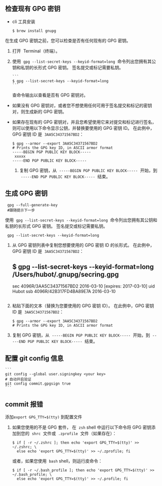 ## 检查现有 GPG 密钥

- cli 工具安装

  ```
  $ brew install gnupg
  ```

在生成 GPG 密钥之前，您可以检查是否有任何现有的 GPG 密钥。

1.  打开  Terminal（终端）。

1.  使用  `gpg --list-secret-keys --keyid-format=long`  命令列出您拥有其公钥和私钥的长形式 GPG 密钥。 签名提交或标记需要私钥。

        ```
        $ gpg --list-secret-keys --keyid-format=long
        ```

    查命令输出以查看是否有 GPG 密钥对。

- 如果没有 GPG 密钥对，或者您不想使用任何可用于签名提交和标记的密钥对，则生成新的 GPG 密钥。

- 如果存在现有的 GPG 密钥对，并且您希望使用它来对提交和标记进行签名，则可以使用以下命令显示公钥，并替换要使用的 GPG 密钥 ID。 在此例中，GPG 密钥 ID 是  `3AA5C34371567BD2`：

  ```
  $ gpg --armor --export 3AA5C34371567BD2
  # Prints the GPG key ID, in ASCII armor format
  -----BEGIN PGP PUBLIC KEY BLOCK-----
   xxxxx
  -----END PGP PUBLIC KEY BLOCK-----
  ```

  1.  复制 GPG 密钥，从  `-----BEGIN PGP PUBLIC KEY BLOCK-----`  开始，到  `-----END PGP PUBLIC KEY BLOCK-----`  结束。

## 生成 GPG 密钥

```
 gpg --full-generate-key
 #跟随提示下一步
```

使用  `gpg --list-secret-keys --keyid-format=long`  命令列出您拥有其公钥和私钥的长形式 GPG 密钥。 签名提交或标记需要私钥。

```
 gpg --list-secret-keys --keyid-format=long
```

1.  从 GPG 密钥列表中复制您想要使用的 GPG 密钥 ID 的长形式。 在此例中，GPG 密钥 ID 是  `3AA5C34371567BD2`：


    $ gpg --list-secret-keys --keyid-format=long
    /Users/hubot/.gnupg/secring.gpg
    ------------------------------------
    sec   4096R/3AA5C34371567BD2 2016-03-10 [expires: 2017-03-10]
    uid                          Hubot
    ssb   4096R/42B317FD4BA89E7A 2016-03-10
    ```

1.  粘贴下面的文本（替换为您要使用的 GPG 密钥 ID）。 在此例中，GPG 密钥 ID 是  `3AA5C34371567BD2`：

    ```
    $ gpg --armor --export 3AA5C34371567BD2
    # Prints the GPG key ID, in ASCII armor format
    ```

1.  复制 GPG 密钥，从  `-----BEGIN PGP PUBLIC KEY BLOCK-----`  开始，到  `-----END PGP PUBLIC KEY BLOCK-----`  结束。

## 配置 git config 信息

    ```
    git config --global user.signingkey <your key>
    # 自动开启验证
    git config commit.gpgsign true
    ```

## commit 报错

添加`export GPG_TTY=$(tty)` 到配置文件

1.  如果您使用的不是 GPG 套件， 在  `zsh` shell 中运行以下命令将 GPG 密钥添加到您的  `shrc`  文件或  `.zprofile`  文件（如果存在）：

    ```
    $ if [ -r ~/.zshrc ]; then echo 'export GPG_TTY=$(tty)' >> ~/.zshrc; \
      else echo 'export GPG_TTY=$(tty)' >> ~/.zprofile; fi
    ```

    或者，如果您使用  `bash` shell，则运行皮命令：

    ```
    $ if [ -r ~/.bash_profile ]; then echo 'export GPG_TTY=$(tty)' >> ~/.bash_profile; \
      else echo 'export GPG_TTY=$(tty)' >> ~/.profile; fi
    ```
